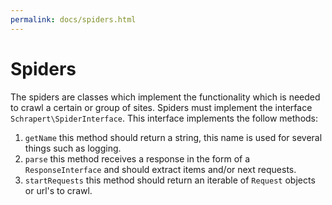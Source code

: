 ```yaml
---
permalink: docs/spiders.html
---
```


# Spiders

The spiders are classes which implement the functionality which is needed to crawl a certain or group of sites.
Spiders must implement the interface `Schrapert\SpiderInterface`. This interface implements the follow methods:

1. `getName` this method should return a string, this name is used for several things such as logging.
2. `parse` this method receives a response in the form of a `ResponseInterface` and should extract items and/or next requests.
3. `startRequests` this method should return an iterable of `Request` objects or url's to crawl.


